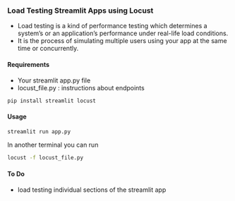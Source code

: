 ### Load Testing Streamlit Apps using Locust
+ Load testing is a kind of performance testing which determines a system’s or an application’s performance under real-life load conditions.
+ It is the process of simulating multiple users using your app at the same time or concurrently.

#### Requirements
+ Your streamlit app.py file
+ locust_file.py : instructions about endpoints
```bash
pip install streamlit locust
```

#### Usage
```bash
streamlit run app.py 
```
In another terminal you can run
```bash
locust -f locust_file.py
```

#### To Do
+ load testing individual sections of the streamlit app 



